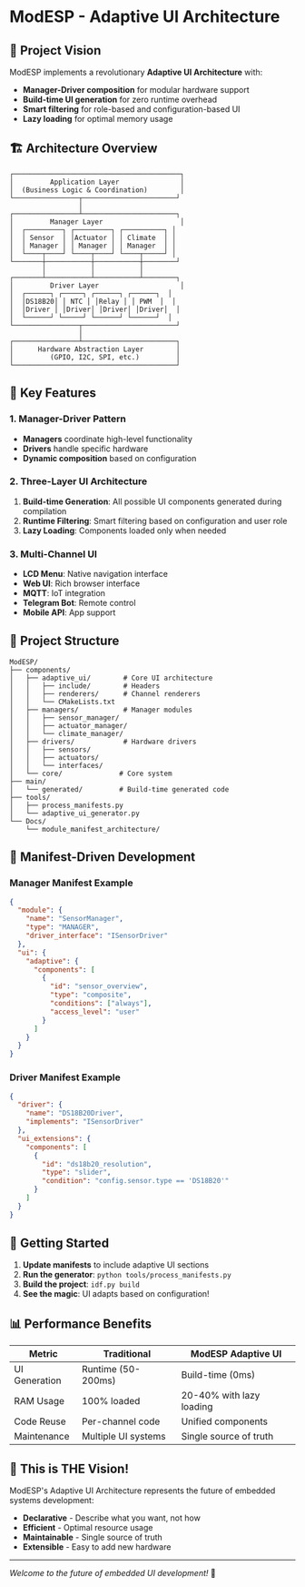 # ModESP - Adaptive UI Architecture

## 🎯 Project Vision

ModESP implements a revolutionary **Adaptive UI Architecture** with:
- **Manager-Driver composition** for modular hardware support
- **Build-time UI generation** for zero runtime overhead
- **Smart filtering** for role-based and configuration-based UI
- **Lazy loading** for optimal memory usage

## 🏗️ Architecture Overview

```
┌─────────────────────────────────────────┐
│         Application Layer               │
│  (Business Logic & Coordination)        │
└────────────────┬───────────────────────┘
                 │
┌────────────────┴───────────────────────┐
│         Manager Layer                   │
│  ┌─────────┐ ┌─────────┐ ┌──────────┐ │
│  │ Sensor  │ │Actuator │ │ Climate  │ │
│  │ Manager │ │ Manager │ │ Manager  │ │
│  └────┬────┘ └────┬────┘ └────┬─────┘ │
└───────┼───────────┼───────────┼────────┘
        │           │           │
┌───────┴───────────┴───────────┴────────┐
│         Driver Layer                    │
│  ┌──────┐ ┌─────┐ ┌──────┐ ┌──────┐  │
│  │DS18B20│ │ NTC │ │Relay │ │ PWM  │  │
│  │Driver │ │Driver│ │Driver│ │Driver│  │
│  └──────┘ └─────┘ └──────┘ └──────┘  │
└────────────────┬───────────────────────┘
                 │
┌────────────────┴───────────────────────┐
│      Hardware Abstraction Layer        │
│         (GPIO, I2C, SPI, etc.)         │
└────────────────────────────────────────┘
```

## 🚀 Key Features

### 1. Manager-Driver Pattern
- **Managers** coordinate high-level functionality
- **Drivers** handle specific hardware
- **Dynamic composition** based on configuration

### 2. Three-Layer UI Architecture
1. **Build-time Generation**: All possible UI components generated during compilation
2. **Runtime Filtering**: Smart filtering based on configuration and user role
3. **Lazy Loading**: Components loaded only when needed

### 3. Multi-Channel UI
- **LCD Menu**: Native navigation interface
- **Web UI**: Rich browser interface
- **MQTT**: IoT integration
- **Telegram Bot**: Remote control
- **Mobile API**: App support

## 📁 Project Structure

```
ModESP/
├── components/
│   ├── adaptive_ui/        # Core UI architecture
│   │   ├── include/        # Headers
│   │   ├── renderers/      # Channel renderers
│   │   └── CMakeLists.txt
│   ├── managers/           # Manager modules
│   │   ├── sensor_manager/
│   │   ├── actuator_manager/
│   │   └── climate_manager/
│   ├── drivers/            # Hardware drivers
│   │   ├── sensors/
│   │   ├── actuators/
│   │   └── interfaces/
│   └── core/              # Core system
├── main/
│   └── generated/         # Build-time generated code
├── tools/
│   ├── process_manifests.py
│   └── adaptive_ui_generator.py
└── Docs/
    └── module_manifest_architecture/
```

## 🎨 Manifest-Driven Development

### Manager Manifest Example
```json
{
  "module": {
    "name": "SensorManager",
    "type": "MANAGER",
    "driver_interface": "ISensorDriver"
  },
  "ui": {
    "adaptive": {
      "components": [
        {
          "id": "sensor_overview",
          "type": "composite",
          "conditions": ["always"],
          "access_level": "user"
        }
      ]
    }
  }
}
```

### Driver Manifest Example
```json
{
  "driver": {
    "name": "DS18B20Driver",
    "implements": "ISensorDriver"
  },
  "ui_extensions": {
    "components": [
      {
        "id": "ds18b20_resolution",
        "type": "slider",
        "condition": "config.sensor.type == 'DS18B20'"
      }
    ]
  }
}
```

## 🔧 Getting Started

1. **Update manifests** to include adaptive UI sections
2. **Run the generator**: `python tools/process_manifests.py`
3. **Build the project**: `idf.py build`
4. **See the magic**: UI adapts based on configuration!

## 📊 Performance Benefits

| Metric | Traditional | ModESP Adaptive UI |
|--------|-------------|-------------------|
| UI Generation | Runtime (50-200ms) | Build-time (0ms) |
| RAM Usage | 100% loaded | 20-40% with lazy loading |
| Code Reuse | Per-channel code | Unified components |
| Maintenance | Multiple UI systems | Single source of truth |

## 🎯 This is THE Vision!

ModESP's Adaptive UI Architecture represents the future of embedded systems development:
- **Declarative** - Describe what you want, not how
- **Efficient** - Optimal resource usage
- **Maintainable** - Single source of truth
- **Extensible** - Easy to add new hardware

---

*Welcome to the future of embedded UI development!* 🚀
